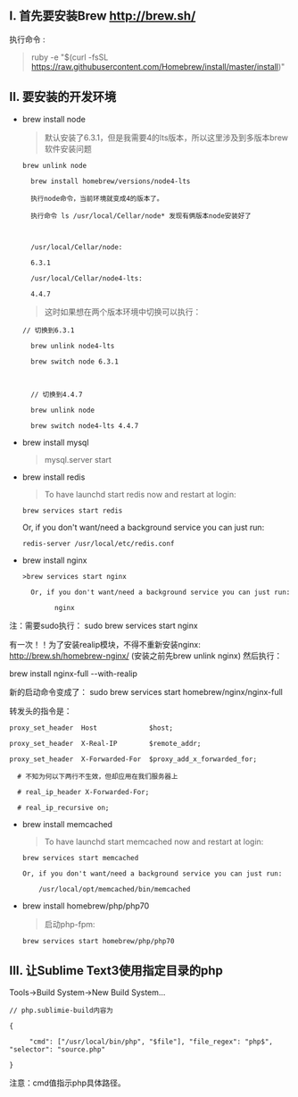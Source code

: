 ## I. 首先要安装Brew http://brew.sh/

执行命令 :

> ruby -e "$(curl -fsSL https://raw.githubusercontent.com/Homebrew/install/master/install)"

## II. 要安装的开发环境

- brew install node

  > 默认安装了6.3.1，但是我需要4的lts版本，所以这里涉及到多版本brew软件安装问题

  ```
  brew unlink node
  
    brew install homebrew/versions/node4-lts
  
    执行node命令，当前环境就变成4的版本了。
  
    执行命令 ls /usr/local/Cellar/node* 发现有俩版本node安装好了
  
  
  
    /usr/local/Cellar/node:
  
    6.3.1
  
    /usr/local/Cellar/node4-lts:
  
    4.4.7
  ```

  > 这时如果想在两个版本环境中切换可以执行：

  ```
  // 切换到6.3.1
  
    brew unlink node4-lts
  
    brew switch node 6.3.1
  
  
  
    // 切换到4.4.7
  
    brew unlink node
  
    brew switch node4-lts 4.4.7
  ```

- brew install mysql

  > mysql.server start

- brew install redis

  > To have launchd start redis now and restart at login:

  ```
  brew services start redis
  ```

  Or, if you don't want/need a background service you can just run:

  ```
  redis-server /usr/local/etc/redis.conf
  ```

- brew install nginx

  ```
  >brew services start nginx
  
    Or, if you don't want/need a background service you can just run:
  
          nginx
  ```

注：需要sudo执行： sudo brew services start nginx

有一次！！为了安装realip模块，不得不重新安装nginx: http://brew.sh/homebrew-nginx/ (安装之前先brew unlink nginx) 然后执行：

brew install nginx-full --with-realip

新的启动命令变成了： sudo brew services start homebrew/nginx/nginx-full

转发头的指令是：

```
proxy_set_header  Host             $host;  

proxy_set_header  X-Real-IP        $remote_addr;  

proxy_set_header  X-Forwarded-For  $proxy_add_x_forwarded_for; 

  # 不知为何以下两行不生效，但却应用在我们服务器上

  # real_ip_header X-Forwarded-For;

  # real_ip_recursive on;
```

- brew install memcached

  > To have launchd start memcached now and restart at login:

  ```
  brew services start memcached
  
  Or, if you don't want/need a background service you can just run:
  
      /usr/local/opt/memcached/bin/memcached
  ```

- brew install homebrew/php/php70

  > 启动php-fpm:

  ```
  brew services start homebrew/php/php70
  ```

## III. 让Sublime Text3使用指定目录的php

Tools->Build System->New Build System...

```
// php.sublimie-build内容为

{ 

     "cmd": ["/usr/local/bin/php", "$file"], "file_regex": "php$", "selector": "source.php"

}
```

注意：cmd值指示php具体路径。